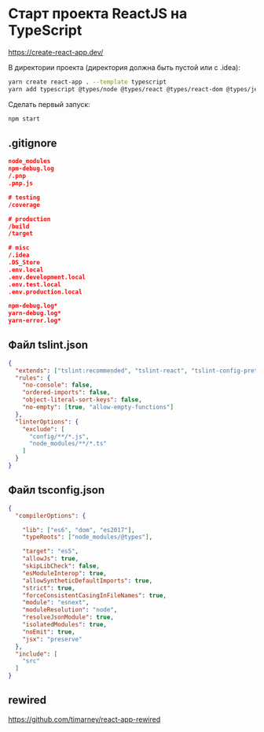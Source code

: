 Старт проекта ReactJS на TypeScript
===================================

https://create-react-app.dev/


В директории проекта (директория должна быть пустой или с .idea):

```bash
yarn create react-app . --template typescript
yarn add typescript @types/node @types/react @types/react-dom @types/jest
```

Сделать первый запуск:

```bash
npm start
```

.gitignore
----------

```json
node_modules
npm-debug.log
/.pnp
.pnp.js

# testing
/coverage

# production
/build
/target

# misc
/.idea
.DS_Store
.env.local
.env.development.local
.env.test.local
.env.production.local

npm-debug.log*
yarn-debug.log*
yarn-error.log*
```



Файл tslint.json
----------------

```json
{
  "extends": ["tslint:recommended", "tslint-react", "tslint-config-prettier"],
  "rules": {
    "no-console": false,
    "ordered-imports": false,
    "object-literal-sort-keys": false,
    "no-empty": [true, "allow-empty-functions"]
  },
  "linterOptions": {
    "exclude": [
      "config/**/*.js",
      "node_modules/**/*.ts"
    ]
  }
}
```

Файл tsconfig.json
------------------

```json
{
  "compilerOptions": {

    "lib": ["es6", "dom", "es2017"],
    "typeRoots": ["node_modules/@types"],

    "target": "es5",
    "allowJs": true,
    "skipLibCheck": false,
    "esModuleInterop": true,
    "allowSyntheticDefaultImports": true,
    "strict": true,
    "forceConsistentCasingInFileNames": true,
    "module": "esnext",
    "moduleResolution": "node",
    "resolveJsonModule": true,
    "isolatedModules": true,
    "noEmit": true,
    "jsx": "preserve"
  },
  "include": [
    "src"
  ]
}
```

rewired
-------

https://github.com/timarney/react-app-rewired
